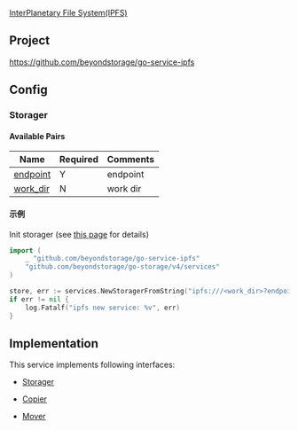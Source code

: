 [InterPlanetary File System(IPFS)](https://ipfs.io/)

## Project

<https://github.com/beyondstorage/go-service-ipfs>

## Config

### Storager

#### Available Pairs

| Name                                     | Required | Comments |
| ---------------------------------------- | -------- | -------- |
| [endpoint](go-storage/pairs/endpoint.md) | Y        | endpoint |
| [work_dir](go-storage/pairs/work_dir.md) | N        | work dir |

#### 示例

Init storager (see [this page](go-storage/operations/index.md#how-to-initialize-a-servicerstorager) for details)

```go
import (
    _ "github.com/beyondstorage/go-service-ipfs"
    "github.com/beyondstorage/go-storage/v4/services"
)

store, err := services.NewStoragerFromString("ipfs:///<work_dir>?endpoint=<ipfs_http_api_endpoint>") // endpoint example: http:127.0.0.1:5001
if err != nil {
    log.Fatalf("ipfs new service: %v", err)
}

```

## Implementation

This service implements following interfaces:

- [Storager](../operations/storager/index.md)

- [Copier](../operations/copy.md)

- [Mover](../operations/move.md)
